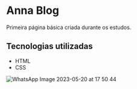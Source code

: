 # Anna Blog

Primeira página básica criada durante os estudos.

## Tecnologias utilizadas
 
 - HTML
 - CSS

![WhatsApp Image 2023-05-20 at 17 50 44](https://github.com/Mateussnts/frontend-noob-to-pro/assets/40031501/a98ae43a-0162-4c8f-9c7f-7d65e9a6453d)
